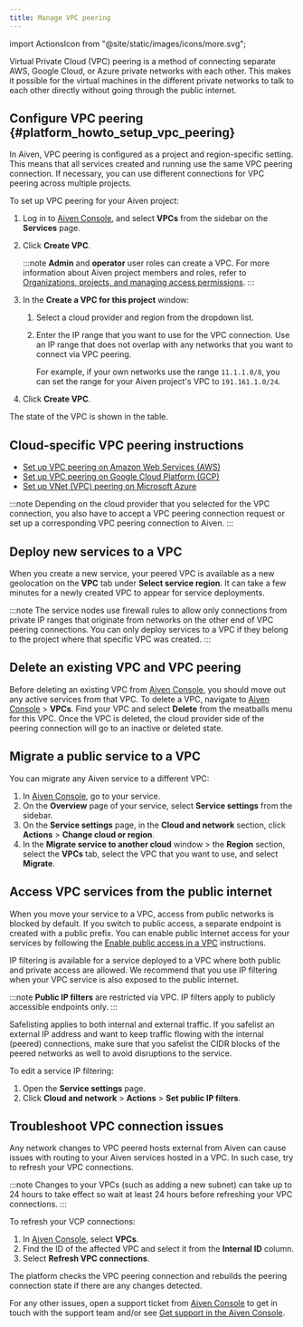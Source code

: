 ```yaml
---
title: Manage VPC peering
---
```


import ActionsIcon from "@site/static/images/icons/more.svg";

Virtual Private Cloud (VPC) peering is a method of connecting separate
AWS, Google Cloud, or Azure private networks with each other. This makes
it possible for the virtual machines in the different private networks
to talk to each other directly without going through the public
internet.

## Configure VPC peering {#platform_howto_setup_vpc_peering}

In Aiven, VPC peering is configured as a project and region-specific
setting. This means that all services created and running use the same
VPC peering connection. If necessary, you can use different connections
for VPC peering across multiple projects.

To set up VPC peering for your Aiven project:

1.  Log in to [Aiven Console](https://console.aiven.io/), and select
    **VPCs** from the sidebar on the **Services** page.

1.  Click **Create VPC**.

    :::note
    **Admin** and **operator** user roles can create a VPC. For more
    information about Aiven project members and roles, refer to
    [Organizations, projects, and managing access permissions](/docs/platform/concepts/projects_accounts_access).
    :::

1.  In the **Create a VPC for this project** window:

    1. Select a cloud provider and region from the dropdown list.
    1. Enter the IP range that you want to use for the VPC connection.
       Use an IP range that does not overlap with any networks that you
       want to connect via VPC peering.

       For example, if your own
       networks use the range `11.1.1.0/8`, you can set
       the range for your Aiven project's VPC to
       `191.161.1.0/24`.

1.  Click **Create VPC**.

The state of the VPC is shown in the table.

## Cloud-specific VPC peering instructions

-   [Set up VPC peering on Amazon Web Services (AWS)](/docs/platform/howto/vpc-peering-aws)
-   [Set up VPC peering on Google Cloud Platform (GCP)](/docs/platform/howto/vpc-peering-gcp)
-   [Set up VNet (VPC) peering on Microsoft Azure](/docs/platform/howto/vnet-peering-azure)

:::note
Depending on the cloud provider that you selected for the VPC
connection, you also have to accept a VPC peering connection request or
set up a corresponding VPC peering connection to Aiven.
:::

## Deploy new services to a VPC

When you create a new service, your peered VPC is available as a new
geolocation on the **VPC** tab under **Select service region**. It can
take a few minutes for a newly created VPC to appear for service
deployments.

:::note
The service nodes use firewall rules to allow only connections from
private IP ranges that originate from networks on the other end of VPC
peering connections. You can only deploy services to a VPC if they
belong to the project where that specific VPC was created.
:::

## Delete an existing VPC and VPC peering

Before deleting an existing VPC from [Aiven
Console](https://console.aiven.io/), you should move out any active
services from that VPC. To delete a VPC, navigate to [Aiven
Console](https://console.aiven.io/) > **VPCs**. Find your VPC and
select **Delete** from the meatballs menu for this VPC. Once the VPC is
deleted, the cloud provider side of the peering connection will go to an
inactive or deleted state.

## Migrate a public service to a VPC

You can migrate any Aiven service to a different VPC:

1. In [Aiven Console](https://console.aiven.io/), go to your service.
1. On the **Overview** page of your service, select **Service
   settings** from the sidebar.
1. On the **Service settings** page, in the **Cloud and
   network** section, click <ActionsIcon className="icon"/> **Actions** >  **Change cloud or region**.
1. In the **Migrate service to another cloud** window > the **Region**
   section, select the **VPCs** tab, select the VPC that you want to
   use, and select **Migrate**.

## Access VPC services from the public internet

When you move your service to a VPC, access from public networks is
blocked by default. If you switch to public access, a separate endpoint
is created with a public prefix. You can enable public Internet access
for your services by following the
[Enable public access in a VPC](/docs/platform/howto/public-access-in-vpc) instructions.

IP filtering is available for a service deployed to a VPC where both public and
private access are allowed. We recommend that you use IP filtering when
your VPC service is also exposed to the public internet.

:::note
**Public IP filters** are restricted via VPC. IP filters apply to
publicly accessible endpoints only.
:::

Safelisting applies to both internal and external traffic. If you
safelist an external IP address and want to keep traffic flowing with
the internal (peered) connections, make sure that you safelist the CIDR
blocks of the peered networks as well to avoid disruptions to the
service.

To edit a service IP filtering:

1. Open the **Service settings** page.
1. Click **Cloud and network** > <ActionsIcon className="icon"/> **Actions** > **Set public IP filters**.

## Troubleshoot VPC connection issues

Any network changes to VPC peered hosts external from Aiven can cause
issues with routing to your Aiven services hosted in a VPC. In such
case, try to refresh your VPC connections.

:::note
Changes to your VPCs (such as adding a new subnet) can take up to 24
hours to take effect so wait at least 24 hours before refreshing your VPC
connections.
:::

To refresh your VCP connections:

1. In [Aiven Console](https://console.aiven.io/), select **VPCs**.
1. Find the ID of the affected VPC and select it from the **Internal
   ID** column.
1. Select **Refresh VPC connections**.

The platform checks the VPC peering connection and rebuilds the peering
connection state if there are any changes detected.

For any other issues, open a support ticket from [Aiven
Console](https://console.aiven.io/) to get in touch with the support
team and/or see
[Get support in the Aiven Console](/docs/platform/howto/project-support-center).
